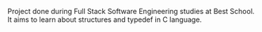 Project done during Full Stack Software Engineering studies at Best School. It aims to learn about structures and typedef in C language.
